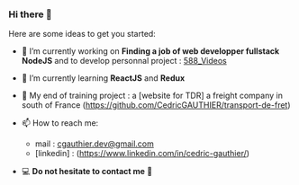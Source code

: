 ### Hi there 👋

<!--
**CedricGAUTHIER/CedricGAUTHIER** is a ✨ _special_ ✨ repository because its `README.md` (this file) appears on your GitHub profile.
-->
Here are some ideas to get you started:

- 🔭 I’m currently working on  **Finding a job of web developper fullstack NodeJS** and to develop personnal project : [588_Videos](https://github.com/CedricGAUTHIER/588_Videos)
- 🌱 I’m currently learning **ReactJS** and **Redux**
- 🚚 My end of training project : a [website for TDR] a freight company in south of France (https://github.com/CedricGAUTHIER/transport-de-fret) 
- 📫 How to reach me:
    - mail : cgauthier.dev@gmail.com
    - [linkedin] : (https://www.linkedin.com/in/cedric-gauthier/)
    
    
- 💻 **Do not hesitate to contact me** 🔔


